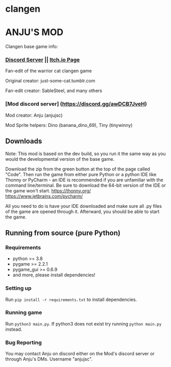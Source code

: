 # clangen
# ANJU'S MOD

Clangen base game info:
### [Discord Server](https://discord.gg/rnFQqyPZ7K) || [Itch.io Page](https://sablesteel.itch.io/clan-gen-fan-edit)

Fan-edit of the warrior cat clangen game

Original creator: just-some-cat.tumblr.com

Fan-edit creator: SableSteel, and many others

### [Mod discord server] (https://discord.gg/awDCB7JveH)

Mod creator: Anju (anjujsc)

Mod Sprite helpers: Dino (banana_dino_69), Tiny (tinywinny)

## Downloads
Note: This mod is based on the dev build, so you run it the same way as you would the developmental version of the base game.

Download the zip from the green button at the top of the page called "Code".
Then run the game from either pure Python or a python IDE like Thonny or PyCharm - an IDE is recommended if you are unfamiliar with the command line/terminal.
Be sure to download the 64-bit version of the IDE or the game won't start.
https://thonny.org/
https://www.jetbrains.com/pycharm/

All you need to do is have your IDE downloaded and make sure all .py files of the game are opened through it. Afterward, you should be able to start the game.

## Running from source (pure Python)
### Requirements
- python >= 3.8
- pygame >= 2.2.1
- pygame_gui >= 0.6.9
- and more, please install dependencies!

### Setting up
Run `pip install -r requirements.txt` to install dependencies. 

### Running game
Run `python3 main.py`. If python3 does not exist try running `python main.py` instead.

### Bug Reporting
You may contact Anju on discord either on the Mod's discord server or through Anju's DMs. Username "anjujsc".
